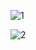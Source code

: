 ![1](https://user-images.githubusercontent.com/33224690/33842719-32163740-de50-11e7-9fa6-c2b28a04b75d.png)

![2](https://user-images.githubusercontent.com/33224690/34325774-9d4b3eb6-e850-11e7-9d0c-42172a99abb0.png)
